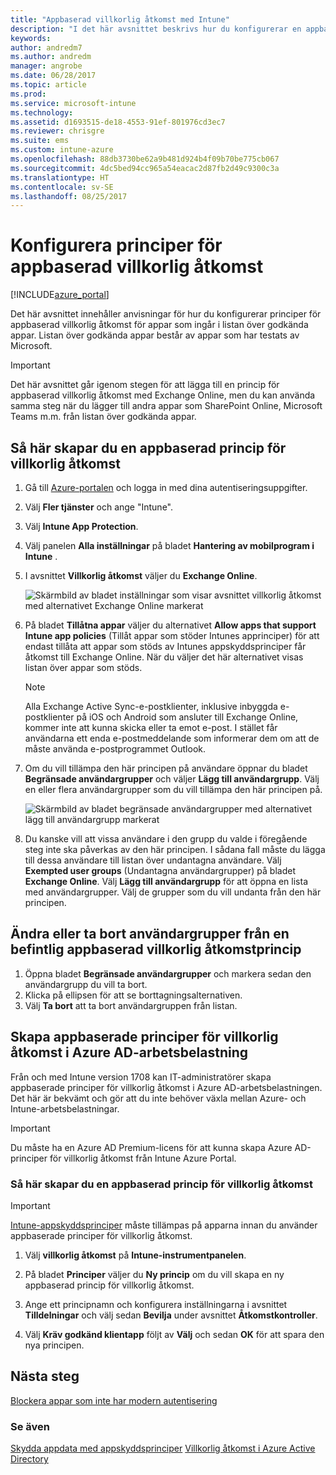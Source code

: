 ```yaml
---
title: "Appbaserad villkorlig åtkomst med Intune"
description: "I det här avsnittet beskrivs hur du konfigurerar en appbaserad princip för villkorlig åtkomst med Intune."
keywords: 
author: andredm7
ms.author: andredm
manager: angrobe
ms.date: 06/28/2017
ms.topic: article
ms.prod: 
ms.service: microsoft-intune
ms.technology: 
ms.assetid: d1693515-de18-4553-91ef-801976cd3ec7
ms.reviewer: chrisgre
ms.suite: ems
ms.custom: intune-azure
ms.openlocfilehash: 88db3730be62a9b481d924b4f09b70be775cb067
ms.sourcegitcommit: 4dc5bed94cc965a54eacac2d87fb2d49c9300c3a
ms.translationtype: HT
ms.contentlocale: sv-SE
ms.lasthandoff: 08/25/2017
---
```

# <a name="set-up-app-based-conditional-access-policies"></a>Konfigurera principer för appbaserad villkorlig åtkomst

[!INCLUDE[azure_portal](./includes/azure_portal.md)]

Det här avsnittet innehåller anvisningar för hur du konfigurerar principer för appbaserad villkorlig åtkomst för appar som ingår i listan över godkända appar. Listan över godkända appar består av appar som har testats av Microsoft.

> [!IMPORTANT]
> Det här avsnittet går igenom stegen för att lägga till en princip för appbaserad villkorlig åtkomst med Exchange Online, men du kan använda samma steg när du lägger till andra appar som SharePoint Online, Microsoft Teams m.m. från listan över godkända appar.

## <a name="to-create-an-app-based-conditional-access-policy"></a>Så här skapar du en appbaserad princip för villkorlig åtkomst
1.  Gå till [Azure-portalen](https://portal.azure.com) och logga in med dina autentiseringsuppgifter.

2.  Välj **Fler tjänster** och ange "Intune".

3.  Välj **Intune App Protection**.

4.  Välj panelen **Alla inställningar** på bladet **Hantering av mobilprogram i Intune** .

5.  I avsnittet **Villkorlig åtkomst** väljer du **Exchange Online**.

    ![Skärmbild av bladet inställningar som visar avsnittet villkorlig åtkomst med alternativet Exchange Online markerat](./media/MAM-conditional-access-1.png)

6. På bladet **Tillåtna appar** väljer du alternativet **Allow apps that support Intune app policies** (Tillåt appar som stöder Intunes apprinciper) för att endast tillåta att appar som stöds av Intunes appskyddsprinciper får åtkomst till Exchange Online. När du väljer det här alternativet visas listan över appar som stöds.

    > [!NOTE]
    > Alla Exchange Active Sync-e-postklienter, inklusive inbyggda e-postklienter på iOS och Android som ansluter till Exchange Online, kommer inte att kunna skicka eller ta emot e-post. I stället får användarna ett enda e-postmeddelande som informerar dem om att de måste använda e-postprogrammet Outlook.

7. Om du vill tillämpa den här principen på användare öppnar du bladet **Begränsade användargrupper** och väljer **Lägg till användargrupp**. Välj en eller flera användargrupper som du vill tillämpa den här principen på.

    ![Skärmbild av bladet begränsade användargrupper med alternativet lägg till användargrupp markerat](./media/mam-ca-add-user-group.png)

8. Du kanske vill att vissa användare i den grupp du valde i föregående steg inte ska påverkas av den här principen. I sådana fall måste du lägga till dessa användare till listan över undantagna användare. Välj **Exempted user groups** (Undantagna användargrupper) på bladet **Exchange Online**. Välj **Lägg till användargrupp** för att öppna en lista med användargrupper. Välj de grupper som du vill undanta från den här principen.

## <a name="to-modify-or-delete-user-groups-from-an-existing-app-based-ca-policy"></a>Ändra eller ta bort användargrupper från en befintlig appbaserad villkorlig åtkomstprincip

1. Öppna bladet **Begränsade användargrupper** och markera sedan den användargrupp du vill ta bort.
2. Klicka på ellipsen för att se borttagningsalternativen.
3. Välj **Ta bort** att ta bort användargruppen från listan.

## <a name="create-app-based-conditional-access-policies-in-azure-ad-workload"></a>Skapa appbaserade principer för villkorlig åtkomst i Azure AD-arbetsbelastning

Från och med Intune version 1708 kan IT-administratörer skapa appbaserade principer för villkorlig åtkomst i Azure AD-arbetsbelastningen. Det här är bekvämt och gör att du inte behöver växla mellan Azure- och Intune-arbetsbelastningar.

> [!IMPORTANT]
> Du måste ha en Azure AD Premium-licens för att kunna skapa Azure AD-principer för villkorlig åtkomst från Intune Azure Portal.

### <a name="to-create-an-app-based-conditional-access-policy"></a>Så här skapar du en appbaserad princip för villkorlig åtkomst

> [!IMPORTANT]
> [Intune-appskyddsprinciper](app-protection-policies.md) måste tillämpas på apparna innan du använder appbaserade principer för villkorlig åtkomst.

1. Välj **villkorlig åtkomst** på **Intune-instrumentpanelen**.

2. På bladet **Principer** väljer du **Ny princip** om du vill skapa en ny appbaserad princip för villkorlig åtkomst.

4. Ange ett principnamn och konfigurera inställningarna i avsnittet **Tilldelningar** och välj sedan **Bevilja** under avsnittet **Åtkomstkontroller**.

5. Välj **Kräv godkänd klientapp** följt av **Välj** och sedan **OK** för att spara den nya principen.

## <a name="next-steps"></a>Nästa steg
[Blockera appar som inte har modern autentisering](app-modern-authentication-block.md)

### <a name="see-also"></a>Se även

[Skydda appdata med appskyddsprinciper](app-protection-policies.md)
[Villkorlig åtkomst i Azure Active Directory](https://docs.microsoft.com/azure/active-directory/active-directory-conditional-access)
